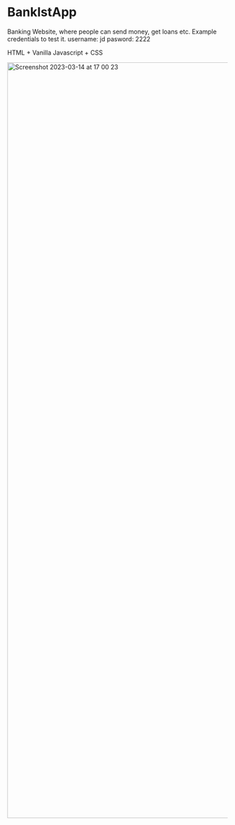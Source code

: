 # BankIstApp

Banking Website, where people can send money, get loans etc. Example credentials to test it. username: jd pasword: 2222

HTML + Vanilla Javascript + CSS

<img width="1728" alt="Screenshot 2023-03-14 at 17 00 23" src="https://user-images.githubusercontent.com/75444004/225066926-312d9f26-b8ae-4428-bb0b-4cb8df4f7281.png">
